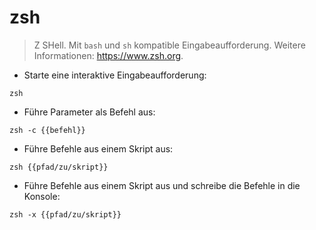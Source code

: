 # zsh

> Z SHell.
> Mit `bash` und `sh` kompatible Eingabeaufforderung.
> Weitere Informationen: <https://www.zsh.org>.

- Starte eine interaktive Eingabeaufforderung:

`zsh`

- Führe Parameter als Befehl aus:

`zsh -c {{befehl}}`

- Führe Befehle aus einem Skript aus:

`zsh {{pfad/zu/skript}}`

- Führe Befehle aus einem Skript aus und schreibe die Befehle in die Konsole:

`zsh -x {{pfad/zu/skript}}`
